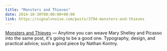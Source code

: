 ```yaml
---
title: "Monsters and Thieves"
date: 2014-10-30T00:00:00+00:00
link: https://signalvnoise.com/posts/3794-monsters-and-thieves
---
```

[Monsters and Thieves](https://signalvnoise.com/posts/3794-monsters-and-thieves) &mdash; 
 Anytime you can weave Mary Shelley and Picasso into the same post, it's going to be a good one. Typography, design, and practical advice; such a good piece by Nathan Kontny.  
